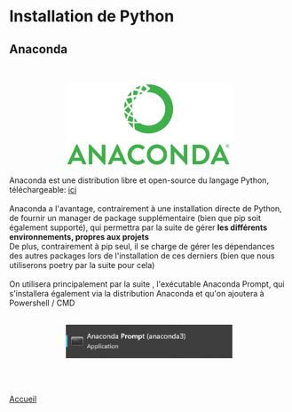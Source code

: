 # Installation de Python
## Anaconda
<br>
  <p align="center">
    <img width="300" height="150" src="../img/anaconda.png">
  </p>

  Anaconda est une distribution libre et open-source du langage Python, téléchargeable: [ici](https://www.anaconda.com/products/distribution)\
  \
  Anaconda a l'avantage, contrairement à une installation directe de Python, de fournir un manager de package supplémentaire (bien que pip soit également supporté), qui permettra par la suite de gérer **les différents environnements, propres aux projets**\
  De plus, contrairement à pip seul, il se charge de gérer les dépendances des autres packages lors de l'installation de ces derniers (bien que nous utiliserons poetry par la suite pour cela)\
  \
  On utilisera principalement par la suite , l'exécutable Anaconda Prompt, qui s'installera également via la distribution Anaconda et qu'on ajoutera à Powershell / CMD\
  <br>
    <p align="center">
    <img width="300" height="60" src="../img/anaconda_prompt.png">
  </p>

<br>
<br>

[Accueil](../table_of_contents.md)